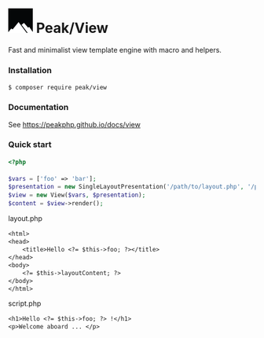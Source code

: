 # <img src="https://raw.githubusercontent.com/peakphp/art/master/logo-clean-50x50.png" alt="Peak"> Peak/View

Fast and minimalist view template engine with macro and helpers.

### Installation

```
$ composer require peak/view
```

### Documentation

See https://peakphp.github.io/docs/view

### Quick start

```php
<?php

$vars = ['foo' => 'bar'];
$presentation = new SingleLayoutPresentation('/path/to/layout.php', '/path/to/script.php');
$view = new View($vars, $presentation);
$content = $view->render();
```

layout.php

```
<html>
<head>
    <title>Hello <?= $this->foo; ?></title>
</head>
<body>
    <?= $this->layoutContent; ?>
</body>
</html>
```

script.php

```
<h1>Hello <?= $this->foo; ?> !</h1>
<p>Welcome aboard ... </p>
```

